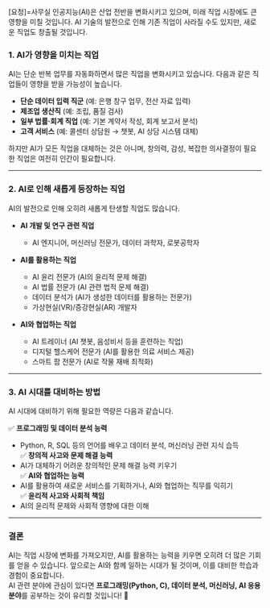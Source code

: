 [요청]=사무실
인공지능(AI)은 산업 전반을 변화시키고 있으며, 미래 직업 시장에도 큰 영향을 미칠 것입니다. AI 기술의 발전으로 인해 기존 직업이 사라질 수도 있지만, 새로운 직업도 창출될 것입니다.  

### **1. AI가 영향을 미치는 직업**
AI는 단순 반복 업무를 자동화하면서 많은 직업을 변화시키고 있습니다. 다음과 같은 직업들이 영향을 받을 가능성이 높습니다.  
- **단순 데이터 입력 직군** (예: 은행 창구 업무, 전산 자료 입력)  
- **제조업 생산직** (예: 조립, 품질 검사)  
- **일부 법률·회계 직업** (예: 기본 계약서 작성, 회계 보고서 분석)  
- **고객 서비스** (예: 콜센터 상담원 → 챗봇, AI 상담 시스템 대체)  

하지만 AI가 모든 직업을 대체하는 것은 아니며, 창의력, 감성, 복잡한 의사결정이 필요한 직업은 여전히 인간이 필요합니다.

---

### **2. AI로 인해 새롭게 등장하는 직업**
AI의 발전으로 인해 오히려 새롭게 탄생할 직업도 많습니다.  

- **AI 개발 및 연구 관련 직업**  
  - AI 엔지니어, 머신러닝 전문가, 데이터 과학자, 로봇공학자  

- **AI를 활용하는 직업**  
  - AI 윤리 전문가 (AI의 윤리적 문제 해결)  
  - AI 법률 전문가 (AI 관련 법적 문제 해결)  
  - 데이터 분석가 (AI가 생성한 데이터를 활용하는 전문가)  
  - 가상현실(VR)/증강현실(AR) 개발자  

- **AI와 협업하는 직업**  
  - AI 트레이너 (AI 챗봇, 음성비서 등을 훈련하는 직업)  
  - 디지털 헬스케어 전문가 (AI를 활용한 의료 서비스 제공)  
  - 스마트 팜 전문가 (AI로 작물 재배 최적화)  

---

### **3. AI 시대를 대비하는 방법**
AI 시대에 대비하기 위해 필요한 역량은 다음과 같습니다.  

✅ **프로그래밍 및 데이터 분석 능력**  
   - Python, R, SQL 등의 언어를 배우고 데이터 분석, 머신러닝 관련 지식 습득  
✅ **창의적 사고와 문제 해결 능력**  
   - AI가 대체하기 어려운 창의적인 문제 해결 능력 키우기  
✅ **AI와 협업하는 능력**  
   - AI를 활용하여 새로운 서비스를 기획하거나, AI와 협업하는 직무를 익히기  
✅ **윤리적 사고와 사회적 책임**  
   - AI의 윤리적 문제와 사회적 영향에 대한 이해  

---

### **결론**
AI는 직업 시장에 변화를 가져오지만, AI를 활용하는 능력을 키우면 오히려 더 많은 기회를 얻을 수 있습니다. 앞으로는 AI와 함께 일하는 시대가 될 것이며, 이를 대비한 학습과 경험이 중요합니다.  
AI 관련 분야에 관심이 있다면 **프로그래밍(Python, C), 데이터 분석, 머신러닝, AI 응용 분야**를 공부하는 것이 유리할 것입니다! 🚀
